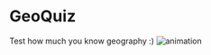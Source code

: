 # GeoQuiz
Test how much you know geography :)
![animation](https://cloud.githubusercontent.com/assets/20156577/26077745/d8ccdeb6-39c5-11e7-93ee-a7faecafb8c4.gif)
